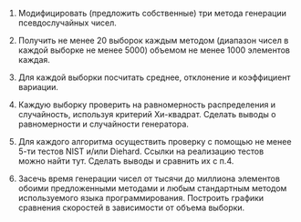 1. Модифицировать (предложить собственные) три метода генерации
   псевдослучайных чисел.

2. Получить не менее 20 выборок каждым методом (диапазон чисел в
   каждой выборке не менее 5000) объемом не менее 1000 элементов каждая.

3. Для каждой выборки посчитать среднее, отклонение и коэффициент вариации.

4. Каждую выборку проверить на равномерность распределения и
   случайность, используя критерий Хи-квадрат. Сделать выводы о
   равномерности и случайности генератора.

5. Для каждого алгоритма осуществить проверку с помощью не менее
   5-ти тестов NIST и/или Diehard. Ссылки на реализацию тестов можно найти
   тут. Сделать выводы и сравнить их с п.4.

6. Засечь время генерации чисел от тысячи до миллиона элементов
   обоими предложенными методами и любым стандартным методом
   используемого языка программирования. Построить графики
   сравнения скоростей в зависимости от объема выборки.

